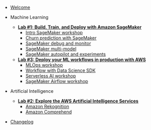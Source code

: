 - [Welcome](init.md)

- Machine Learning

  - [**Lab #1: Build, Train, and Deploy with Amazon SageMaker**](machine-learning/1-overview.md)
    - [Intro SageMaker workshop](machine-learning/sagemaker-intro/1-step.md)
    - [Churn prediction with SageMaker](machine-learning/sagemaker-churn-prediction/1-step.md)
    - [SageMaker debug and monitor](machine-learning/sagemaker-debug-monitor/1-step.md)
    - [SageMaker multi-model](machine-learning/sagemaker-multi-model/1-step.md)
    - [SageMaker autopilot and experiments](machine-learning/sagemaker-auto-experiments/1-step.md)
  - [**Lab #3: Deploy your ML workflows in production with AWS**](machine-learning/3-overview.md)
    - [MLOps workshop](machine-learning/sagemaker-mlops/1-step.md)
    - [Workflow with Data Science SDK](machine-learning/data-science-sdk-workflow/1-step.md)
    - [Serverless AI workshop](machine-learning/serverless-ai/1-step.md)
    - [SageMaker Airflow workshop](machine-learning/sagemaker-airflow/1-step.md)

- Artificial Intelligence

  - [**Lab #2: Explore the AWS Artificial Intelligence Services**](artificial-intelligence/2-overview.md)
    - [Amazon Rekognition](artificial-intelligence/rekognition/1-step.md)
    - [Amazon Comprehend](artificial-intelligence/comprehend/1-step.md)

- [Changelog](changelog.md)
